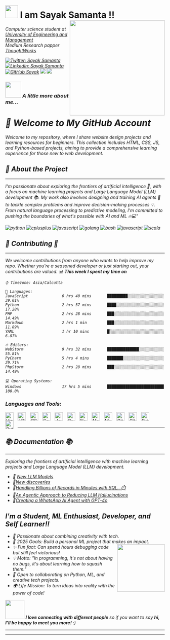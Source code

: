 # <img width="40"  src="https://cdn-icons-png.flaticon.com/512/8220/8220415.png"> I am Sayak Samanta !! <img width="300px" align="right" src="https://octodex.github.com/images/daftpunktocat-thomas.gif">
<p><em>Computer science student at <a href="https://iem.edu.in/">University of Engineering and Management</a></br>Medium Research papper <a href="https://medium.com/?tag=deep-learning">ThoughtWorks</a><img 
</em></p>

[![Twitter: Sayak Samanta](https://img.shields.io/twitter/follow/Sayak-Samanta?style=social)](https://x.com/AlienX1751669)
[![LinkedIn: Sayak Samanta](https://img.shields.io/badge/-Sayak%20Samanta-blue?style=flat-square&logo=Linkedin&logoColor=white&link=https://www.linkedin.com/in/sayak-samanta-64391a316/)](https://www.linkedin.com/in/sayak-samanta-64391a316/)
[![GitHub Sayak](https://img.shields.io/github/followers/say217?label=follow&style=social)](https://github.com/say217)
[![](https://img.shields.io/badge/Telegram-Sayak-Samanta-blue)](https://t.me/Sayak-Samanta)
 [![](https://img.shields.io/badge/Gmail-01naveenv%40gmail.com-red)](https://mail.google.com/mail/u/0/?tab=km#inbox)

### <img src="https://media.giphy.com/media/VgCDAzcKvsR6OM0uWg/giphy.gif" width="50"> A little more about me...   

# 🚀 Welcome to  My GitHub Account 

Welcome to my repository, where I share website design projects and learning resources for beginners. This collection includes HTML, CSS, JS, and Python-based projects, aiming to provide a comprehensive learning experience for those new to web development. 
## 👥 About the Project 
---------------------------
I'm passionate about exploring the frontiers of artificial intelligence 🤖, with a focus on machine learning projects and Large Language Model (LLM) development 📚. My work also involves designing and training AI agents 🤝 to tackle complex problems and improve decision-making processes 💡. From natural language processing to predictive modeling, I'm committed to pushing the boundaries of what's possible with AI and ML 🔥💻"
<p align="left">
<a href="https://github.com/priyanshumay"><img src="https://img.shields.io/badge/python-FFFF00.svg?style=for-the-badge&logo=python&logoColor=0768a8&labelColor=ffffff" alt="python"></a>
<a href="https://github.com/priyanshumay"><img src="https://img.shields.io/badge/C++-4B0082.svg?style=for-the-badge&logo=c%2B%2B&logoColor=4B0082&labelColor=ffffff" alt="cplusplus"></a>
<a href="https://github.com/priyanshumay"><img src="https://img.shields.io/badge/JS-f5f542.svg?style=for-the-badge&logo=javascript&logoColor=f5f542&labelColor=ffffff" alt="javascript"></a>
<a href="https://github.com/priyanshumay"><img src="https://img.shields.io/badge/GO-42c8f5.svg?style=for-the-badge&logo=go&logoColor=42c8f5&labelColor=ffffff" alt="golang"></a>
<a href="https://github.com/priyanshumay"><img src="https://img.shields.io/badge/BASH-4a5057.svg?style=for-the-badge&logo=gnu-bash&logoColor=4a5057&labelColor=ffffff" alt="bash"></a>
<a href="https://github.com/priyanshumay"><img src="https://img.shields.io/badge/PHP-6566ba.svg?style=for-the-badge&logo=php&logoColor=6566ba&labelColor=ffffff" alt="javascript"></a>
<a href="https://github.com/priyanshumay"><img src="https://img.shields.io/badge/scala-red.svg?style=for-the-badge&logo=scala&logoColor=red&labelColor=ffffff" alt="scala"></a>
</p>

## 👥 Contributing 👥
----------------------

We welcome contributions from anyone who wants to help improve my repo. Whether you're a seasoned developer or just starting out, your contributions are valued.
📊 **This week I spent my time on** 

``` text
⌚︎ Timezone: Asia/Calcutta

💬 Languages: 
JavaScript               6 hrs 40 mins       █████████░░░░░░░░░░░░░░░░   39.01% 
Python                   2 hrs 57 mins       ████░░░░░░░░░░░░░░░░░░░░░   17.28% 
PHP                      2 hrs 28 mins       ███░░░░░░░░░░░░░░░░░░░░░░   14.49% 
Markdown                 2 hrs 1 min         ███░░░░░░░░░░░░░░░░░░░░░░   11.89% 
YAML                     1 hr 10 mins        █░░░░░░░░░░░░░░░░░░░░░░░░   6.87%

🔥 Editors: 
WebStorm                 9 hrs 32 mins       ██████████████░░░░░░░░░░░   55.81% 
PyCharm                  5 hrs 4 mins        ███████░░░░░░░░░░░░░░░░░░   29.71% 
PhpStorm                 2 hrs 28 mins       ███░░░░░░░░░░░░░░░░░░░░░░   14.49%

💻 Operating Systems: 
Windows                  17 hrs 5 mins       █████████████████████████   100.0%

```


### Languages and Tools:

<img align="left" alt="Visual Studio Code" width="26px" src="https://cdn.jsdelivr.net/gh/devicons/devicon/icons/vscode/vscode-original.svg" style="padding-right:10px;" />
<img align="left" alt="HTML5" width="26px" src="https://cdn.jsdelivr.net/gh/devicons/devicon/icons/html5/html5-original.svg" style="padding-right:10px;" />
<img align="left" alt="CSS3" width="26px" src="https://cdn.jsdelivr.net/gh/devicons/devicon/icons/css3/css3-original.svg" style="padding-right:10px;" />
<img align="left" alt="Sass" width="26px" src="https://cdn.jsdelivr.net/gh/devicons/devicon/icons/sass/sass-original.svg" style="padding-right:10px;" />
<img align="left" alt="JavaScript" width="26px" src="https://cdn.jsdelivr.net/gh/devicons/devicon/icons/javascript/javascript-original.svg" style="padding-right:10px;" />

<img align="left" alt="GraphQL" width="26px" src="https://cdn.jsdelivr.net/gh/devicons/devicon/icons/graphql/graphql-plain.svg" style="padding-right:10px;" />
<img align="left" alt="Node.js" width="26px" src="https://cdn.jsdelivr.net/gh/devicons/devicon/icons/nodejs/nodejs-original.svg" style="padding-right:10px;" />

<img align="left" alt="MongoDB" width="26px" src="https://cdn.jsdelivr.net/gh/devicons/devicon/icons/mongodb/mongodb-original.svg" style="padding-right:10px;" />
<img align="left" alt="MySQL" width="26px" src="https://cdn.jsdelivr.net/gh/devicons/devicon/icons/mysql/mysql-original.svg" style="padding-right:10px;" />
<img align="left" alt="Git" width="26px" src="https://cdn.jsdelivr.net/gh/devicons/devicon/icons/git/git-original.svg" style="padding-right:10px;" />
<img align="left" alt="GitHub" width="26px" src="https://user-images.githubusercontent.com/3369400/139447912-e0f43f33-6d9f-45f8-be46-2df5bbc91289.png" style="padding-right:10px;" />
<img align="left" alt="Python" width="26px" src="https://cdn.icon-icons.com/icons2/2107/PNG/512/file_type_python_icon_130221.png" style="padding-right:10px;" />
<img align="left" alt="Pytorch" width="26px" src="https://www.pngrepo.com/png/354240/512/pytorch.png" style="padding-right:10px;" />
<br />
<br />

---

## 📚 Documentation 📚
-----------------------
 Exploring the frontiers of artificial intelligence with machine learning projects and Large Language Model (LLM) development.
 
- 🤖 [New LLM Models](https://www.vectara.com/blog/top-large-language-models-llms-gpt-4-llama-gato-bloom-and-when-to-choose-one-over-the-other)
- 🤖[New discoveries](https://www.sciencedaily.com/releases/2024/12/241219190259.htm)  
- 🤖[Handling Billions of Records in Minutes with SQL.. ⏱️](https://towardsdatascience.com/handling-billions-of-records-in-minutes-with-sql-%EF%B8%8F-484d2d6027bc)
- 🤖[An Agentic Approach to Reducing LLM Hallucinations](https://towardsdatascience.com/an-agentic-approach-to-reducing-llm-hallucinations-f7ffd6eedcf2)
- 🤖[Creating a WhatsApp AI Agent with GPT-4o](https://towardsdatascience.com/creating-a-whatsapp-ai-agent-with-gpt-4o-f0bc197d2ac0)

## I'm a Student, ML Enthusiast, Developer, and Self Learner!!


- 🌟 Passionate about combining creativity with tech.
- 🎯 2025 Goals: Build a personal ML project that makes an impact. <img width="150px" align="right" src="https://media2.giphy.com/media/USV0ym3bVWQJJmNu3N/giphy.webp?cid=790b7611hpc64f2a5ayfrnre0vxiyt93k7ywbn4zsyjqg0i5&ep=v1_gifs_search&rid=giphy.webp&ct=g">
- ✨ Fun fact: Can spend hours debugging code but still feel victorious!
- 💡 Motto: "In programming, it's not about having no bugs, it's about learning how to squash them."
- 🤝 Open to collaborating on Python, ML, and creative tech projects.
- 🌍 Life Mission: To turn ideas into reality with the power of code!



<img src="https://media.giphy.com/media/LnQjpWaON8nhr21vNW/giphy.gif" width="60"> <em><b>I love connecting with different people</b> so if you want to say <b>hi, I'll be happy to meet you more!</b> :)</em>

---


---


